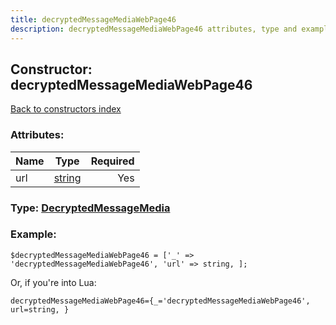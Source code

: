 ```yaml
---
title: decryptedMessageMediaWebPage46
description: decryptedMessageMediaWebPage46 attributes, type and example
---
```

## Constructor: decryptedMessageMediaWebPage46  
[Back to constructors index](index.md)



### Attributes:

| Name     |    Type       | Required |
|----------|:-------------:|---------:|
|url|[string](../types/string.md) | Yes|



### Type: [DecryptedMessageMedia](../types/DecryptedMessageMedia.md)


### Example:

```
$decryptedMessageMediaWebPage46 = ['_' => 'decryptedMessageMediaWebPage46', 'url' => string, ];
```  

Or, if you're into Lua:  


```
decryptedMessageMediaWebPage46={_='decryptedMessageMediaWebPage46', url=string, }

```


